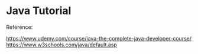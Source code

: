 # Java Tutorial

Reference:

https://www.udemy.com/course/java-the-complete-java-developer-course/
https://www.w3schools.com/java/default.asp
